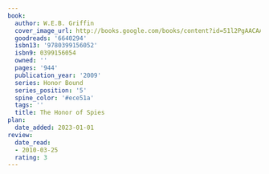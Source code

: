 ```yaml
---
book:
  author: W.E.B. Griffin
  cover_image_url: http://books.google.com/books/content?id=51l2PgAACAAJ&printsec=frontcover&img=1&zoom=1&source=gbs_api
  goodreads: '6640294'
  isbn13: '9780399156052'
  isbn9: 0399156054
  owned: ''
  pages: '944'
  publication_year: '2009'
  series: Honor Bound
  series_position: '5'
  spine_color: '#ece51a'
  tags: ''
  title: The Honor of Spies
plan:
  date_added: 2023-01-01
review:
  date_read:
  - 2010-03-25
  rating: 3
---
```

